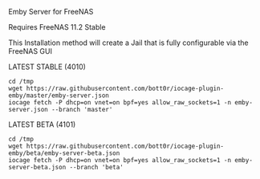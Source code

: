 Emby Server for FreeNAS

Requires FreeNAS 11.2 Stable

This Installation method will create a Jail that is fully configurable via the FreeNAS GUI

LATEST STABLE (4010)

    cd /tmp
    wget https://raw.githubusercontent.com/bott0r/iocage-plugin-emby/master/emby-server.json
    iocage fetch -P dhcp=on vnet=on bpf=yes allow_raw_sockets=1 -n emby-server.json --branch 'master' 


LATEST BETA (4101)

    cd /tmp
    wget https://raw.githubusercontent.com/bott0r/iocage-plugin-emby/beta/emby-server-beta.json
    iocage fetch -P dhcp=on vnet=on bpf=yes allow_raw_sockets=1 -n emby-server-beta.json --branch 'beta'  
